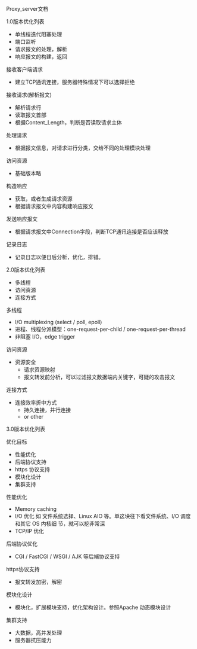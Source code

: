 Proxy_server文档

1.0版本优化列表

- 单线程迭代阻塞处理
- 端口监听
- 请求报文的处理，解析
- 响应报文的构建，返回

接收客户端请求

- 建立TCP通讯连接，服务器特殊情况下可以选择拒绝

接收请求(解析报文)

- 解析请求行
- 读取报文首部
- 根据Content_Length，判断是否读取请求主体

处理请求

- 根据报文信息，对请求进行分类，交给不同的处理模块处理

访问资源

- 基础版本略

构造响应

- 获取，或者生成请求资源
- 根据请求报文中内容构建响应报文

发送响应报文

- 根据请求报文中Connection字段，判断TCP通讯连接是否应该释放

记录日志

- 记录日志以便日后分析，优化，排错。

2.0版本优化列表

- 多线程
- 访问资源
- 连接方式

多线程

- I/O multiplexing (select / poll, epoll)
- 进程、线程分派模型：one-request-per-child / one-request-per-thread
- 非阻塞 I/O，edge trigger

访问资源

- 资源安全
  - 请求资源映射
  - 报文转发前分析，可以过滤报文数据端内关键字，可疑的攻击报文

连接方式

- 连接效率折中方式
  - 持久连接，并行连接
  - or other

3.0版本优化列表

优化目标

- 性能优化
- 后端协议支持
- https 协议支持
- 模块化设计
- 集群支持

性能优化

- Memory caching
- I/O 优化 如 文件系统选择、Linux AIO 等。单这块往下看文件系统、I/O 调度和其它 OS 内核细 节，就可以挖非常深
- TCP/IP 优化

后端协议优化

- CGI / FastCGI / WSGI / AJK 等后端协议支持

https协议支持

- 报文转发加密，解密

模块化设计

- 模块化，扩展模块支持，优化架构设计。参照Apache 动态模块设计

集群支持

- 大数据，高并发处理
- 服务器抗压能力


